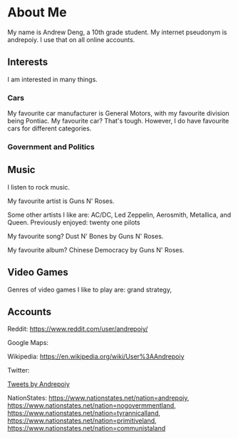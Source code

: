 # About Me
My name is Andrew Deng, a 10th grade student. My internet pseudonym is andrepoiy. I use that on all online accounts.

## Interests
I am interested in many things. 

### Cars
My favourite car manufacturer is General Motors, with my favourite division being Pontiac. My favourite car? That's tough. However, I do have favourite cars for different categories.

### Government and Politics

## Music
I listen to rock music. 

My favourite artist is Guns N' Roses. 

Some other artists I like are: AC/DC, Led Zeppelin, Aerosmith, Metallica, and Queen. Previously enjoyed: twenty one pilots

My favourite song? Dust N' Bones by Guns N' Roses. 

My favourite album? Chinese Democracy by Guns N' Roses.

## Video Games
Genres of video games I like to play are: grand strategy, 

## Accounts
Reddit: https://www.reddit.com/user/andrepoiy/

Google Maps:

Wikipedia: https://en.wikipedia.org/wiki/User%3AAndrepoiy

Twitter: <dl> <a class="twitter-timeline" data-width="300" data-height="600" data-theme="light" href="https://twitter.com/Andrepoiy?ref_src=twsrc%5Etfw">Tweets by Andrepoiy</a> <script async src="https://platform.twitter.com/widgets.js" charset="utf-8"></script> </dl>

NationStates: https://www.nationstates.net/nation=andrepoiy, https://www.nationstates.net/nation=nogovermmentland, https://www.nationstates.net/nation=tyrannicalland, https://www.nationstates.net/nation=primitiveland, https://www.nationstates.net/nation=communistaland



